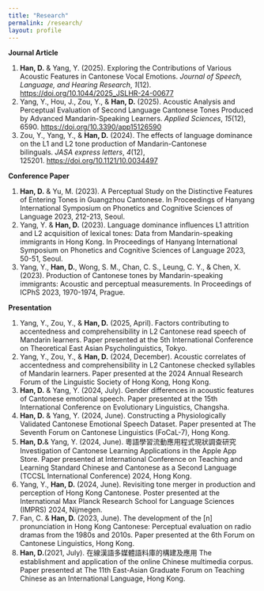 ```yaml
---
title: "Research"
permalink: /research/
layout: profile
---
```


**Journal Article**

1. **Han, D.** & Yang, Y. (2025). Exploring the Contributions of Various Acoustic Features in Cantonese Vocal Emotions. *Journal of Speech, Language, and Hearing Research*, *1*(12). https://doi.org/10.1044/2025_JSLHR-24-00677
2. Yang, Y., Hou, J., Zou, Y., & **Han, D.** (2025). Acoustic Analysis and Perceptual Evaluation of Second Language Cantonese Tones Produced by Advanced Mandarin-Speaking Learners. *Applied Sciences*, *15*(12), 6590. https://doi.org/10.3390/app15126590  
3. Zou, Y., Yang, Y., & **Han, D.** (2024). The effects of language dominance on the L1 and L2 tone production of Mandarin-Cantonese bilinguals. *JASA express letters*, *4*(12), 125201. https://doi.org/10.1121/10.0034497

**Conference Paper**

1. **Han, D.** & Yu, M. (2023). A Perceptual Study on the Distinctive Features of Entering Tones in Guangzhou Cantonese. In Proceedings of Hanyang International Symposium on Phonetics and Cognitive Sciences of Language 2023, 212-213, Seoul.  
2. Yang, Y. & **Han, D.** (2023). Language dominance influences L1 attrition and L2 acquisition of lexical tones: Data from Mandarin-speaking immigrants in Hong Kong. In Proceedings of Hanyang International Symposium on Phonetics and Cognitive Sciences of Language 2023, 50-51, Seoul.  
3. Yang, Y., **Han, D.**, Wong, S. M., Chan, C. S., Leung, C. Y., & Chen, X. (2023). Production of Cantonese tones by Mandarin-speaking immigrants: Acoustic and perceptual measurements. In Proceedings of ICPhS 2023, 1970-1974, Prague.

**Presentation**

1. Yang, Y., Zou, Y., & **Han, D.** (2025, April). Factors contributing to accentedness and comprehensibility in L2 Cantonese read speech of Mandarin learners. Paper presented at the 5th International Conference on Theoretical East Asian Psycholinguistics, Tokyo.  
2. Yang, Y., Zou, Y., & **Han, D.** (2024, December). Acoustic correlates of accentedness and comprehensibility in L2 Cantonese checked syllables of Mandarin learners. Paper presented at the 2024 Annual Research Forum of the Linguistic Society of Hong Kong, Hong Kong.  
3. **Han, D.** & Yang, Y. (2024, July). Gender differences in acoustic features of Cantonese emotional speech. Paper presented at the 15th International Conference on Evolutionary Linguistics, Changsha.  
4. **Han, D.** & Yang, Y. (2024, June). Constructing a Physiologically Validated Cantonese Emotional Speech Dataset. Paper presented at The Seventh Forum on Cantonese Linguistics (FoCaL-7), Hong Kong.  
5. **Han, D.**& Yang, Y. (2024, June). 粵語學習流動應用程式現狀調查研究 Investigation of Cantonese Learning Applications in the Apple App Store. Paper presented at International Conference on Teaching and Learning Standard Chinese and Cantonese as a Second Language (TCCSL International Conference) 2024, Hong Kong.  
6. Yang, Y., **Han, D.** (2024, June). Revisiting tone merger in production and perception of Hong Kong Cantonese. Poster presented at the International Max Planck Research School for Language Sciences (IMPRS) 2024, Nijmegen.  
7. Fan, C. & **Han, D.** (2023, June). The development of the [n] pronunciation in Hong Kong Cantonese: Perceptual evaluation on radio dramas from the 1980s and 2010s. Paper presented at the 6th Forum on Cantonese Linguistics, Hong Kong.  
8. **Han, D.**(2021, July). 在線漢語多媒體語料庫的構建及應用 The establishment and application of the online Chinese multimedia corpus. Paper presented at The 11th East-Asian Graduate Forum on Teaching Chinese as an International Language, Hong Kong.